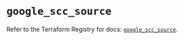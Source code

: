 # `google_scc_source`

Refer to the Terraform Registry for docs: [`google_scc_source`](https://registry.terraform.io/providers/hashicorp/google-beta/6.31.0/docs/resources/google_scc_source).
